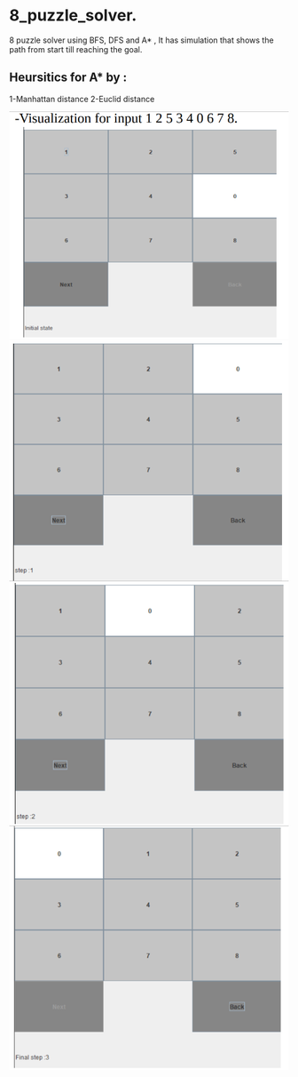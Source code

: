 # 8_puzzle_solver.
8 puzzle solver using BFS, DFS and A* , It has simulation that shows the path from start till reaching the goal.
## Heursitics for A* by :
1-Manhattan distance
2-Euclid distance

![](./screenshots8puzzle/1.png)
![](./screenshots8puzzle/2.png)
![](./screenshots8puzzle/3.png)
![](./screenshots8puzzle/4.png)
